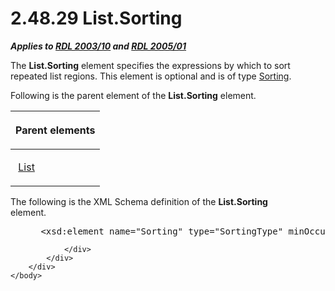 <html dir="LTR" xmlns:mshelp="http://msdn.microsoft.com/mshelp" xmlns:ddue="http://ddue.schemas.microsoft.com/authoring/2003/5" xmlns:xlink="http://www.w3.org/1999/xlink" xmlns:tool="http://www.microsoft.com/tooltip">
    <head>
        <meta http-equiv="Content-Type" content="text/html; CHARSET=utf-8"></meta>
        <meta name="save" content="history"></meta>
        <title>2.48.29 List.Sorting</title>
        <xml>
            <mshelp:toctitle title="2.48.29 List.Sorting"></mshelp:toctitle>
            <mshelp:rltitle title="[MS-RDL]: List.Sorting"></mshelp:rltitle>
            <mshelp:keyword index="A" term="5539e135-7e87-4ef9-8f0e-ec2a965c375f"></mshelp:keyword>
            <mshelp:attr name="DCSext.ContentType" value="open specification"></mshelp:attr>
            <mshelp:attr name="AssetID" value="5539e135-7e87-4ef9-8f0e-ec2a965c375f"></mshelp:attr>
            <mshelp:attr name="TopicType" value="kbRef"></mshelp:attr>
            <mshelp:attr name="DCSext.Title" value="[MS-RDL]: List.Sorting" />
        </xml>
    </head>
    <body>
        <div id="header">
            <h1 class="heading">2.48.29 List.Sorting</h1>
        </div>
        <div id="mainSection">
            <div id="mainBody">
                <div id="allHistory" class="saveHistory"></div>
                <div id="sectionSection0" class="section" name="collapseableSection">
                    

<p><b><i>Applies to </i></b><a href="a7e2ad00-07c8-4f6d-80ab-3ad55df7b233.htm"><b><i>RDL 2003/10</i></b></a><b>
<i>and </i></b><a href="3ebe2912-4958-4832-b391-cad1f5e13338.htm"><b><i>RDL 2005/01</i></b></a></p>

<p>The <b>List.Sorting</b> element specifies the expressions by
which to sort repeated list regions. This element is optional and is of type <a href="1bf282fa-97a7-4dc0-b8af-171f4e777f73.htm">Sorting</a>.</p>

<p>Following is the parent element of the <b>List.Sorting</b>
element.</p>

<table>
 <thead>
  <tr>
   <th>
   <p>Parent elements</p>
   </th>
  </tr>
 </thead>
 <tr>
  <td>
  <p> <a href="ea4c625c-0558-4fb3-b3b8-bde6c160b1e2.htm">List</a>
  </p>
  </td>
 </tr>
</table>

<p>The following is the XML Schema definition of the <b>List.Sorting</b>
element.           </p>

<dl>
<dd>
<div><pre> &lt;xsd:element name=&quot;Sorting&quot; type=&quot;SortingType&quot; minOccurs=&quot;0&quot; /&gt;
</pre></div>
</dd></dl>


                </div>
            </div>
        </div>
    </body>
</html>